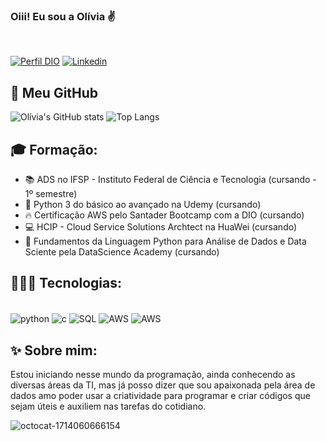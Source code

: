 
### Oiii! Eu sou a Olívia ✌️

<br/>

[![Perfil DIO](https://img.shields.io/badge/-Meu%20Perfil%20na%20DIO-30A3DC?style=for-the-badge)](https://www.dio.me/users/oliviahelena3019)
[![Linkedin](https://img.shields.io/badge/LinkedIn-0077B5?style=for-the-badge&logo=linkedin&logoColor=white)](https://www.linkedin.com/in/ol%C3%ADvia-helena-2026912a5/)



## 🐙 Meu GitHub
![Olívia's GitHub stats](https://github-readme-stats.vercel.app/api?username=OliviaHelena10&show_icons=true&theme=synthwave)
![Top Langs](https://github-readme-stats.vercel.app/api/top-langs/?username=OliviaHelena10&hide_progress=true&theme=synthwave)




## 🎓 Formação:

* 📚 ADS no IFSP - Instituto Federal de Ciência e Tecnologia (cursando - 1º semestre)
* 🐍 Python 3 do básico ao avançado  na Udemy (cursando)
* 🔥 Certificação AWS pelo Santader Bootcamp com a DIO (cursando)
* 💻 HCIP - Cloud Service Solutions Archtect na HuaWei (cursando)
* 🚀 Fundamentos da Linguagem Python para Análise de Dados e Data Sciente pela DataScience Academy (cursando)


  

## 👩🏻‍💻 Tecnologias:
<div style="display: inline_block"><br/>
  <img align="center" alt="python" src="https://img.shields.io/badge/Python-3776AB?style=for-the-badge&logo=python&logoColor=white">
  <img align="center" alt="c" src="https://img.shields.io/badge/C-00599C?style=for-the-badge&logo=c&logoColor=white" />
  <img align="center" alt="SQL" src="https://img.shields.io/badge/MySQL-005C84?style=for-the-badge&logo=mysql&logoColor=white" />
  <img align="center" alt="AWS" src="https://img.shields.io/badge/Visual_Studio_Code-0078D4?style=for-the-badge&logo=visual%20studio%20code&logoColor=white">
  <img align="center" alt="AWS" src="https://img.shields.io/badge/Amazon_AWS-FF9900?style=for-the-badge&logo=amazonaws&logoColor=white">
<br/>



## ✨ Sobre mim:
   Estou iniciando nesse mundo da programação, ainda conhecendo as diversas áreas da TI, mas já posso dizer que sou apaixonada pela área de dados amo poder usar a criatividade para programar e criar códigos que sejam úteis e auxiliem nas tarefas do cotidiano.

 ![octocat-1714060666154](https://github.com/OliviaHelena10/OliviaHelena10/assets/163002226/b7cefc66-ccff-4774-9592-66002c051c13 )

